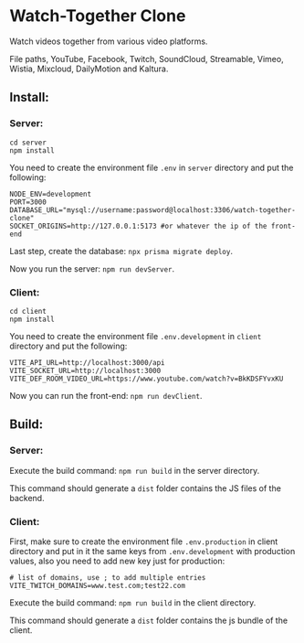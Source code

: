 # Watch-Together Clone
Watch videos together from various video platforms.

File paths, YouTube, Facebook, Twitch, SoundCloud, Streamable, Vimeo, Wistia, Mixcloud, DailyMotion and Kaltura.
## Install:
### Server:
```
cd server
npm install
```
You need to create the environment file `.env` in `server` directory and put the following:
```
NODE_ENV=development
PORT=3000
DATABASE_URL="mysql://username:password@localhost:3306/watch-together-clone"
SOCKET_ORIGINS=http://127.0.0.1:5173 #or whatever the ip of the front-end
```
Last step, create the database: `npx prisma migrate deploy`.

Now you run the server: `npm run devServer`.

### Client:
```
cd client
npm install
```
You need to create the environment file `.env.development` in `client` directory and put the following:

```
VITE_API_URL=http://localhost:3000/api
VITE_SOCKET_URL=http://localhost:3000
VITE_DEF_ROOM_VIDEO_URL=https://www.youtube.com/watch?v=BkKDSFYvxKU
```

Now you can run the front-end: `npm run devClient`.

## Build:
### Server:
Execute the build command: `npm run build` in the server directory.

This command should generate a `dist` folder contains the JS files of the backend.

### Client:
First, make sure to create the environment file `.env.production` in client directory and put in it the same keys from `.env.development` with production values, also you need to add new key just for production:
```
# list of domains, use ; to add multiple entries
VITE_TWITCH_DOMAINS=www.test.com;test22.com
```

Execute the build command: `npm run build` in the client directory.

This command should generate a `dist` folder contains the js bundle of the client.

